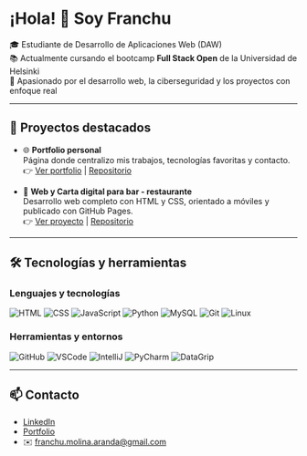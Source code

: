 # ¡Hola! 👋 Soy Franchu

🎓 Estudiante de Desarrollo de Aplicaciones Web (DAW)  
📚 Actualmente cursando el bootcamp **Full Stack Open** de la Universidad de Helsinki  
🚀 Apasionado por el desarrollo web, la ciberseguridad y los proyectos con enfoque real

---

## 💼 Proyectos destacados

- 🌐 **Portfolio personal**  
  Página donde centralizo mis trabajos, tecnologías favoritas y contacto.  
  👉 [Ver portfolio](https://frxnchu.github.io/frxnchu/) | [Repositorio](https://github.com/frxnchu/frxnchu)

- 📱 **Web y Carta digital para bar - restaurante**  
  Desarrollo web completo con HTML y CSS, orientado a móviles y publicado con GitHub Pages.  
  👉 [Ver proyecto](https://frxnchu.github.io/boulevard-web) | [Repositorio](https://github.com/frxnchu/boulevard-web)


---

## 🛠️ Tecnologías y herramientas

### Lenguajes y tecnologías

![HTML](https://img.shields.io/badge/HTML5-E34F26?style=flat&logo=html5&logoColor=white)
![CSS](https://img.shields.io/badge/CSS3-1572B6?style=flat&logo=css3&logoColor=white)
![JavaScript](https://img.shields.io/badge/JavaScript-F7DF1E?style=flat&logo=javascript&logoColor=black)
![Python](https://img.shields.io/badge/Python-3776AB?style=flat&logo=python&logoColor=white)
![MySQL](https://img.shields.io/badge/MySQL-4479A1?style=flat&logo=mysql&logoColor=white)
![Git](https://img.shields.io/badge/Git-F05032?style=flat&logo=git&logoColor=white)
![Linux](https://img.shields.io/badge/Linux-FCC624?style=flat&logo=linux&logoColor=black)

### Herramientas y entornos

![GitHub](https://img.shields.io/badge/GitHub-181717?style=flat&logo=github&logoColor=white)
![VSCode](https://img.shields.io/badge/VSCode-007ACC?style=flat&logo=visual-studio-code&logoColor=white)
![IntelliJ](https://img.shields.io/badge/IntelliJ%20IDEA-000000?style=flat&logo=intellij-idea&logoColor=white)
![PyCharm](https://img.shields.io/badge/PyCharm-000000?style=flat&logo=pycharm&logoColor=white)
![DataGrip](https://img.shields.io/badge/DataGrip-000000?style=flat&logo=datagrip&logoColor=white)

---

## 📫 Contacto

- [LinkedIn](https://www.linkedin.com/in/francisco-molina-aranda/)
- [Portfolio](https://frxnchu.github.io/frxnchu/)
- ✉️ [franchu.molina.aranda@gmail.com](mailto:franchu.molina.aranda@gmail.com)

